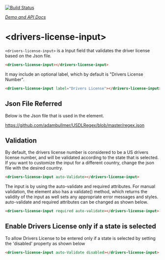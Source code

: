 [![Build Status](https://travis-ci.org/biztek/drivers-license-input.svg?branch=master)](https://travis-ci.org/biztek/drivers-license-input)

_[Demo and API Docs](https://biztek.github.io/drivers-license-input/components/drivers-license-input/)_



# \<drivers-license-input\>

`<drivers-license-input>` is a Input field that validates the driver license based on the Json file.

```html
<drivers-license-input></drivers-license-input>
```
It may include an optional label, which by default is "Drivers License Number".

```html
<drivers-license-input label="Drivers License"></drivers-license-input>
```

## Json File Referred 

Below is the Json file that is used in the element.

https://github.com/adambullmer/USDLRegex/blob/master/regex.json

## Validation

By default, the drivers license number is considered to be a US drivers license number, and will be validated according to the state that is selected. If you want to customize the input for a different country, change the json file with the desired country.

```html
<drivers-license-input auto-Validate></drivers-license-input>
```

The input is by using the auto-validate and required attributes. For manual validation, the element also has a validate() method, which returns the validity of the input as well sets any appropriate error messages and styles. auto-validate and required attributes can be changed as shown below.

```html
<drivers-license-input required auto-validate></drivers-license-input>
```

## Enable Drivers License only if a state is selected

To allow Drivers License to be entered only if a state is selected by setting the 'disabled' property as shown below
```html
<drivers-license-input auto-Validate disabled></drivers-license-input>
```